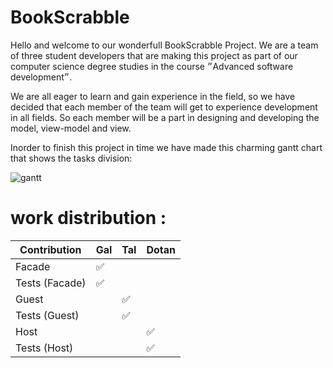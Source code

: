 # BookScrabble

Hello and welcome to our wonderfull BookScrabble Project. 
We are a team of three student developers that are making this project as part of our computer science degree studies in the course ״Advanced software development״.

We are all eager to learn and gain experience in the field, so we have decided that each member of the team will get to experience development in all fields. So each member will be a part in designing and developing the model, view-model and view.

Inorder to finish this project in time we have made this charming gantt chart that shows the tasks division:

![gantt](https://github.com/0xtal4/BookScrabble/assets/57890440/1128f944-ec91-401d-997e-4e0bb599ba94)

# work distribution :

Contribution  | Gal                               | Tal                               | Dotan                             |
--------------|-----------------------------------|-----------------------------------|-----------------------------------|
Facade        |✅                                 |                                   |                                   |
Tests (Facade)| ✅                                |                                   |                                   |
Guest         |                                   | ✅                                |                                   |
Tests (Guest) |                                   | ✅                                |                                   |
Host          |                                   |                                   | ✅                                |
Tests (Host)  |                                   |                                   | ✅                                |
